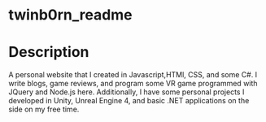 # twinb0rn_readme

# Description
A personal website that I created in Javascript,HTMl, CSS, and some C#. I write blogs, game reviews, and program some VR game programmed with JQuery and Node.js here. Additionally, I have some personal projects I developed in Unity, Unreal Engine 4, and basic .NET applications on the side on my free time. 
